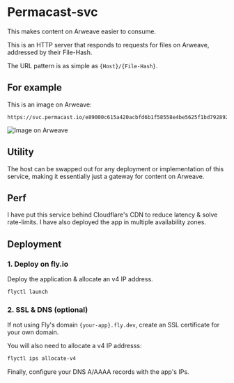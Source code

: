 # Permacast-svc
This makes content on Arweave easier to consume.

This is an HTTP server that responds to requests for files on Arweave, addressed by their File-Hash.

The URL pattern is as simple as `{Host}/{File-Hash}`.

## For example
This is an image on Arweave:
```
https://svc.permacast.io/e89000c615a420acbfd6b1f58558e4be5625f1bd792892821384756a5cc44ef3
```
![Image on Arweave](https://svc.permacast.io/e89000c615a420acbfd6b1f58558e4be5625f1bd792892821384756a5cc44ef3)

## Utility
The host can be swapped out for any deployment or implementation of this service, making it essentially just a gateway for content on Arweave.

## Perf
I have put this service behind Cloudflare's CDN to reduce latency & solve rate-limits. I have also deployed the app in multiple availability zones.

## Deployment
### 1. Deploy on fly.io
Deploy the application & allocate an v4 IP address.
```bash
flyctl launch
```

### 2. SSL & DNS (optional)
If not using Fly's domain `{your-app}.fly.dev`, create an SSL certificate for your own domain.

You will also need to allocate a v4 IP addresss:
```bash
flyctl ips allocate-v4
```

Finally, configure your DNS A/AAAA records with the app's IPs.